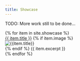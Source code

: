 ```yaml
---
title: Showcase
---
```

TODO: More work still to be done...

<div class="pageListWrapper">
  {% for item in site.showcase %}
    <div class="pageListItem">
			<a class="pageListLink" href="{{ item.url }}">{{ item.title }}</a>
			{% if item.image %}
				<div class="pageListImage">
					<img src="{{item.image}}" alt="{{item.title}}" class="pageListImage">
				</div>
			{% endif %}
	      {{ item.excerpt }}
    </div>
  {% endfor %}
</div>

